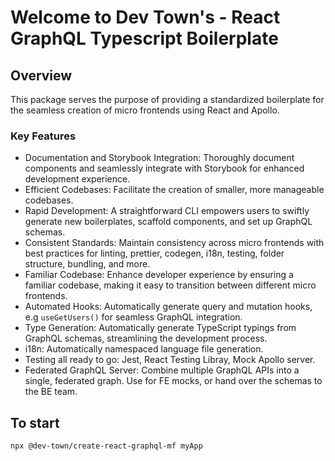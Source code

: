 # Welcome to Dev Town's - React GraphQL Typescript Boilerplate

## Overview
This package serves the purpose of providing a standardized boilerplate for the seamless creation of micro frontends using React and Apollo.


### Key Features
 - Documentation and Storybook Integration: Thoroughly document components and seamlessly integrate with Storybook for enhanced development experience.
 - Efficient Codebases: Facilitate the creation of smaller, more manageable codebases.
 - Rapid Development: A straightforward CLI empowers users to swiftly generate new boilerplates, scaffold components, and set up GraphQL schemas.
 - Consistent Standards: Maintain consistency across micro frontends with best practices for linting, prettier, codegen, i18n, testing, folder structure, bundling, and more.
 - Familiar Codebase: Enhance developer experience by ensuring a familiar codebase, making it easy to transition between different micro frontends.
 - Automated Hooks: Automatically generate query and mutation hooks, e.g ```useGetUsers()``` for seamless GraphQL integration.
 - Type Generation: Automatically generate TypeScript typings from GraphQL schemas, streamlining the development process.
 - i18n: Automatically namespaced language file generation.
 - Testing all ready to go: Jest, React Testing Libray, Mock Apollo server.
 - Federated GraphQL Server: Combine multiple GraphQL APIs into a single, federated graph. Use for FE mocks, or hand over the schemas to the BE team.


## To start

```
npx @dev-town/create-react-graphql-mf myApp
```

